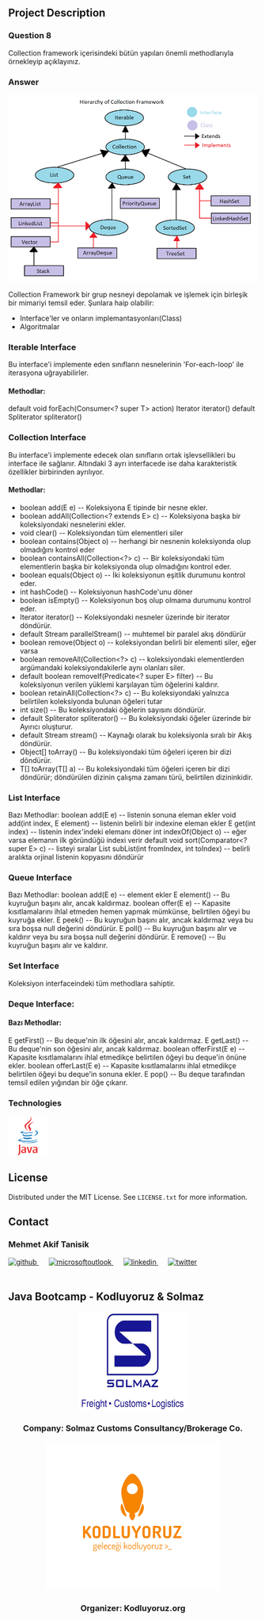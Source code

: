 <!-- ABOUT THE PROJECT -->
## Project Description

### Question 8
Collection framework içerisindeki bütün yapıları önemli methodlarıyla örnekleyip açıklayınız.


### Answer

<img src="../../../outputImages/week1/question8.png" alt="question8" />

Collection Framework bir grup nesneyi depolamak ve işlemek için birleşik bir mimariyi temsil eder. Şunlara haip olabilir:

- Interface'ler ve onların implemantasyonları(Class)
- Algoritmalar

### Iterable Interface

Bu interface'i implemente eden sınıfların nesnelerinin 'For-each-loop' ile iterasyona uğrayabilirler.

#### Methodlar:
default void forEach(Consumer<? super T> action)
Iterator<T> iterator()
default Spliterator<T> spliterator()

### Collection Interface

Bu interface'i implemente edecek olan sınıfların ortak işlevsellikleri bu interface ile sağlanır. Altındaki 3 ayrı interfacede ise
daha karakteristik özellikler birbirinden ayrılıyor.

#### Methodlar:
- boolean	add(E e) -- Koleksiyona E tipinde bir nesne ekler.
- boolean	addAll(Collection<? extends E> c) -- Koleksiyona başka bir koleksiyondaki nesnelerini ekler.
- void	clear() -- Koleksiyondan tüm elementleri siler
- boolean	contains(Object o) -- herhangi bir nesnenin koleksiyonda olup olmadığını kontrol eder
- boolean	containsAll(Collection<?> c) -- Bir koleksiyondaki tüm elementlerin başka bir koleksiyonda olup olmadığını kontrol eder.
- boolean	equals(Object o) -- İki koleksiyonun eşitlik durumunu kontrol eder.
- int	hashCode() -- Koleksiyonun hashCode'unu döner
- boolean	isEmpty() -- Koleksiyonun boş olup olmama durumunu kontrol eder.
- Iterator<E>	iterator() -- Koleksiyondaki nesneler üzerinde bir iterator döndürür.
- default Stream<E>	parallelStream() -- muhtemel bir paralel akış döndürür
- boolean	remove(Object o) -- koleksiyondan belirli bir elementi siler, eğer varsa
- boolean	removeAll(Collection<?> c) -- koleksiyondaki elementlerden argümandaki koleksiyondakilerle aynı olanları siler.
- default boolean	removeIf(Predicate<? super E> filter) -- Bu koleksiyonun verilen yüklemi karşılayan tüm öğelerini kaldırır.
- boolean	retainAll(Collection<?> c) -- Bu koleksiyondaki yalnızca belirtilen koleksiyonda bulunan öğeleri tutar
- int	size() -- Bu koleksiyondaki öğelerin sayısını döndürür.
- default Spliterator<E>	spliterator() -- Bu koleksiyondaki öğeler üzerinde bir Ayırıcı oluşturur.
- default Stream<E>	stream() -- Kaynağı olarak bu koleksiyonla sıralı bir Akış döndürür.
- Object[]	toArray() -- Bu koleksiyondaki tüm öğeleri içeren bir dizi döndürür.
- <T> T[]	toArray(T[] a) -- Bu koleksiyondaki tüm öğeleri içeren bir dizi döndürür; döndürülen dizinin çalışma zamanı türü, belirtilen dizininkidir.

### List Interface

Bazı Methodlar:
boolean	add(E e) -- listenin sonuna eleman ekler
void	add(int index, E element) -- listenin belirli bir indexine eleman ekler
E	get(int index) -- listenin index'indeki elemanı döner
int	indexOf(Object o) -- eğer varsa elemanın ilk göründüğü indexi verir
default void	sort(Comparator<? super E> c) -- listeyi sıralar
List<E>	subList(int fromIndex, int toIndex) -- belirli aralıkta orjinal listenin kopyasını döndürür

### Queue Interface

Bazı Methodlar:
boolean	add(E e) -- element ekler
E	element() -- Bu kuyruğun başını alır, ancak kaldırmaz.
boolean	offer(E e) -- Kapasite kısıtlamalarını ihlal etmeden hemen yapmak mümkünse, belirtilen öğeyi bu kuyruğa ekler.
E	peek() -- Bu kuyruğun başını alır, ancak kaldırmaz veya bu sıra boşsa null değerini döndürür.
E	poll() -- Bu kuyruğun başını alır ve kaldırır veya bu sıra boşsa null değerini döndürür.
E	remove() -- Bu kuyruğun başını alır ve kaldırır.

### Set Interface

Koleksiyon interfaceindeki tüm methodlara sahiptir.

### Deque Interface:

#### Bazı Methodlar:
E	getFirst() -- Bu deque'nin ilk öğesini alır, ancak kaldırmaz.
E	getLast() -- Bu deque'nin son öğesini alır, ancak kaldırmaz.
boolean	offerFirst(E e) -- Kapasite kısıtlamalarını ihlal etmedikçe belirtilen öğeyi bu deque'in önüne ekler.
boolean	offerLast(E e) -- Kapasite kısıtlamalarını ihlal etmedikçe belirtilen öğeyi bu deque'in sonuna ekler.
E	pop() -- Bu deque tarafından temsil edilen yığından bir öğe çıkarır.

<!-- TECHNOLOGIES -->
### Technologies

<a href="https://www.java.com/" target="_blank"><img src="../../../outputImages/logos/java.svg" alt="Java" height="80" /></a>



<!-- LICENSE -->
## License

Distributed under the MIT License. See `LICENSE.txt` for more information.




<!-- CONTACT -->
## Contact

### Mehmet Akif Tanisik

<a href="https://github.com/mehmet-akif-tanisik" target="_blank">
<img  src=https://img.shields.io/badge/github-%2324292e.svg?&style=for-the-badge&logo=github&logoColor=white alt=github style="margin-bottom: 20px;" />
</a>
<a href = "mailto:matnsk@outlook.com?subject = Feedback&body = Message">
<img src=https://img.shields.io/badge/send-email-email?&style=for-the-badge&logo=microsoftoutlook&color=CD5C5C alt=microsoftoutlook style="margin-bottom: 20px; margin-left:20px" />
</a>
<a href="https://linkedin.com/in/mehmet-akif-tanisik" target="_blank">
<img src=https://img.shields.io/badge/linkedin-%231E77B5.svg?&style=for-the-badge&logo=linkedin&logoColor=white alt=linkedin style="margin-bottom: 20px; margin-left:20px" />
</a>  
<a href="https://twitter.com/makiftanisik" target="_blank">
<img src=https://img.shields.io/badge/twitter-%2300acee.svg?&style=for-the-badge&logo=twitter&logoColor=white alt=twitter style="margin-bottom: 20px; margin-left:20px" />
</a>

<!-- PROJECT-BOOTCAMP-PRACTICUM PART -->
<br />

## Java Bootcamp - Kodluyoruz & Solmaz
<div align="center">
  <a href="https://www.solmaz.com">
    <img src="../../../outputImages/logos/solmaz-logo.jpg" alt="Logo" width="220" height="200">
  </a>

<h3 align="center">Company: Solmaz Customs Consultancy/Brokerage Co.</h3>
</div>

<div align="center">
  <a href="https://kodluyoruz.org/tr/kodluyoruz/">
    <img src="../../../outputImages/logos/kodluyoruz-logo.png" alt="Logo" width="350" height="300">
  </a>
<h3 align="center">Organizer: Kodluyoruz.org</h3>
</div>

